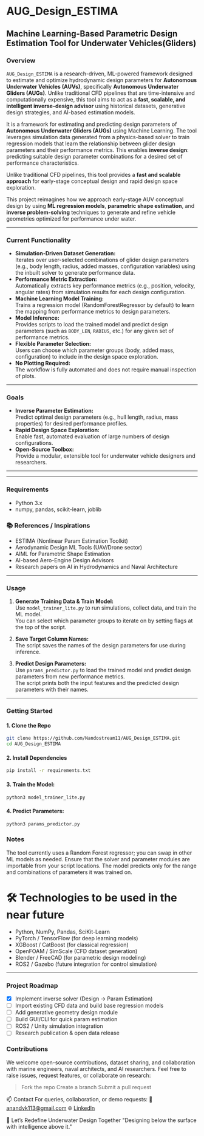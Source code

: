 # AUG_Design_ESTIMA

**Machine Learning-Based Parametric Design Estimation Tool for Underwater Vehicles(Gliders)**
---

### Overview

`AUG_Design_ESTIMA` is a research-driven, ML-powered framework designed to estimate and optimize hydrodynamic design parameters for **Autonomous Underwater Vehicles (AUVs)**, specifically **Autonomous Underwater Gliders (AUGs)**. Unlike traditional CFD pipelines that are time-intensive and computationally expensive, this tool aims to act as a **fast, scalable, and intelligent inverse-design advisor** using historical datasets, generative design strategies, and AI-based estimation models.

It is a framework for estimating and predicting design parameters of **Autonomous Underwater Gliders (AUGs)** using Machine Learning. The tool leverages simulation data generated from a physics-based solver to train regression models that learn the relationship between glider design parameters and their performance metrics. This enables **inverse design**: predicting suitable design parameter combinations for a desired set of performance characteristics.

Unlike traditional CFD pipelines, this tool provides a **fast and scalable approach** for early-stage conceptual design and rapid design space exploration.

This project reimagines how we approach early-stage AUV conceptual design by using **ML regression models**, **parametric shape estimation**, and **inverse problem-solving** techniques to generate and refine vehicle geometries optimized for performance under water.

---

### Current Functionality

- **Simulation-Driven Dataset Generation:**  
  Iterates over user-selected combinations of glider design parameters (e.g., body length, radius, added masses, configuration variables) using the inbuilt solver to generate performance data.
- **Performance Metric Extraction:**  
  Automatically extracts key performance metrics (e.g., position, velocity, angular rates) from simulation results for each design configuration.
- **Machine Learning Model Training:**  
  Trains a regression model (RandomForestRegressor by default) to learn the mapping from performance metrics to design parameters.
- **Model Inference:**  
  Provides scripts to load the trained model and predict design parameters (such as `BODY_LEN`, `RADIUS`, etc.) for any given set of performance metrics.
- **Flexible Parameter Selection:**  
  Users can choose which parameter groups (body, added mass, configuration) to include in the design space exploration.
- **No Plotting Required:**  
  The workflow is fully automated and does not require manual inspection of plots.

---

### Goals

- **Inverse Parameter Estimation:**  
  Predict optimal design parameters (e.g., hull length, radius, mass properties) for desired performance profiles.
- **Rapid Design Space Exploration:**  
  Enable fast, automated evaluation of large numbers of design configurations.
- **Open-Source Toolbox:**  
  Provide a modular, extensible tool for underwater vehicle designers and researchers.

---

<!-- ### 📁 What’s Inside

| Folder | Description |
|--------|-------------|
| `data/` | Sample CFD simulation results and synthetic datasets for AUGs |
| `models/` | ML models (XGBoost, LSTM, MLP, etc.) to be trained for parameter estimation |
| `notebooks/` | Jupyter notebooks for training, evaluation, and visualization |
| `scripts/` | Core scripts for preprocessing, modeling, and inverse solving(ref. [AUG-Simulator](https://github.com/Bhaswanth-A/AUG-Simulator)) | 
| `generative/` | Integration with generative shape estimation (WIP) |
| `docs/` | Technical documents and literature references |

--- -->
<!-- 
### 📌 Features

- ✅ ML Models trained on hydrodynamic CFD simulation results
- 🔄 Inverse design engine: Suggest design parameters for a desired underwater performance
- 🔄 Support for both 2D and 3D shape estimation
- 🔄 Open dataset loader and preprocessor module
- 🔄 Future support for **Unity/AUVSim/ROS2-Gazebo** integrations for real-time feedback -->

---
### Requirements

- Python 3.x
- numpy, pandas, scikit-learn, joblib

### 📚 References / Inspirations

- ESTIMA (Nonlinear Param Estimation Toolkit)
- Aerodynamic Design ML Tools (UAV/Drone sector)
- AIML for Parametric Shape Estimation
- AI-based Aero-Engine Design Advisors
- Research papers on AI in Hydrodynamics and Naval Architecture

---
### Usage

1. **Generate Training Data & Train Model:**  
   Use `model_trainer_lite.py` to run simulations, collect data, and train the ML model.  
   You can select which parameter groups to iterate on by setting flags at the top of the script.

2. **Save Target Column Names:**  
   The script saves the names of the design parameters for use during inference.

3. **Predict Design Parameters:**  
   Use `params_predictor.py` to load the trained model and predict design parameters from new performance metrics.  
   The script prints both the input features and the predicted design parameters with their names.

---

###  Getting Started

#### 1. Clone the Repo

```bash
git clone https://github.com/Nandostream11/AUG_Design_ESTIMA.git
cd AUG_Design_ESTIMA
```
#### 2. Install Dependencies
```bash
pip install -r requirements.txt
```
#### 3. **Train the Model:**
```sh
python3 model_trainer_lite.py
```

#### 4. Predict Parameters:
```sh
python3 params_predictor.py
```
### Notes
The tool currently uses a Random Forest regressor; you can swap in other ML models as needed.
Ensure that the solver and parameter modules are importable from your script locations.
The model predicts only for the range and combinations of parameters it was trained on.

# 🛠 Technologies to be used in the near future

- Python, NumPy, Pandas, SciKit-Learn
- PyTorch / TensorFlow (for deep learning models)
- XGBoost / CatBoost (for classical regression)
- OpenFOAM / SimScale (CFD dataset generation)
- Blender / FreeCAD (for parametric design modeling)
- ROS2 / Gazebo (future integration for control simulation)

---
### Project Roadmap
- [x] Implement inverse solver (Design → Param Estimation)
- [ ] Import existing CFD data and build base regression models
- [ ] Add generative geometry design module
- [ ] Build GUI/CLI for quick param estimation
- [ ] ROS2 / Unity simulation integration
- [ ] Research publication & open data release
 
### Contributions
We welcome open-source contributions, dataset sharing, and collaboration with marine engineers, naval architects, and AI researchers.
Feel free to raise issues, request features, or collaborate on research:
> Fork the repo
> Create a branch
> Submit a pull request

📫 Contact
For queries, collaboration, or demo requests:
📧 anandvk113@gmail.com
🌐 [LinkedIn](https://www.linkedin.com/in/anandvardhanrbtics/)

🌊 Let’s Redefine Underwater Design Together
"Designing below the surface with intelligence above it."

